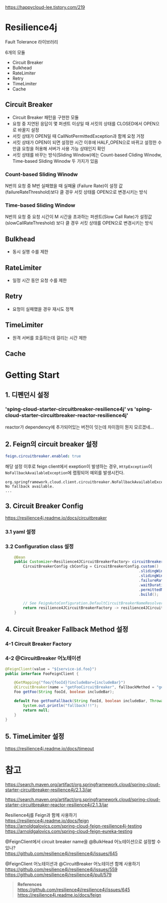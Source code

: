 https://happycloud-lee.tistory.com/219

# Resilience4j

<!-- https://logical-code.tistory.com/172 -->

Fault Tolerance 라이브러리

6개의 모듈

- Circuit Breaker
- Bulkhead
- RateLimiter
- Retry
- TimeLimiter
- Cache

## Circuit Breaker

- Circuit Breaker 패턴을 구현한 모듈
- 요청 중 지연된 응답이 몇 퍼센트 이상일 때 서킷의 상태를 CLOSED에서 OPEN으로 바꿀지 설정
- 서킷 상태가 OPEN일 때 CallNotPermittedException과 함께 요청 거정
- 서킷 상태가 OPEN이 되면 설정한 시간 이후에 HALF_OPEN으로 바뀌고 설정한 수만큼 요청을 허용해 서버가 사용 가능 상태인지 확인
- 서킷 상태를 바꾸는 방식(Sliding Window)에는 Count-based Cliding Winodw, Time-based Sliding Winodw 두 가지가 있음

### Count-based Sliding Winodw

N번의 요청 중 M번 실패했을 때 실패율 (Failure Rate)이 설정 값(failureRateThreshold)보다 클 경우 서킷 상태를 OPEN으로 변경시키는 방식

### Time-based Sliding Window

N번의 요청 중 요청 시간이 M 시간을 초과하는 퍼센트(Slow Call Rate)가 설정값(slowCallRateThreshold) 보다 클 경우 서킷 상태를 OPEN으로 변경시키는 방식

## Bulkhead

- 동시 실행 수를 제한

## RateLimiter

- 일정 시간 동안 요청 수를 제한

## Retry

- 요청이 실패했을 경우 재시도 정책

## TimeLimiter

- 원격 서버를 호출하는데 걸리는 시간 제한

## Cache

# Getting Start

## 1. 디펜던시 설정

### 'sping-cloud-starter-circuitbreaker-resilience4j' vs 'sping-cloud-starter-circuitbreaker-reactor-resilience4j'

reactor가 dependency에 추가되어있는 버전이 잇는데 차이점이 뭔지 모르겠네...

## 2. Feign의 circuit breaker 설정

```yaml
feign.circuitbreaker.enabled: true
```

해당 설정 이후로 feign client에서 exeption이 발생하는 경우, `HttpException`이 `NoFallbackAvailableException`에 랩핑되어 예외를 발생시킨다.

```shell
org.springframework.cloud.client.circuitbreaker.NoFallbackAvailableException: No fallback available.
...
```

## 3. Circuit Breaker Config

https://resilience4j.readme.io/docs/circuitbreaker

### 3.1 yaml 설정

### 3.2 Configuration class 설정

```java
    @Bean
    public Customizer<Resilience4JCircuitBreakerFactory> circuitBreakerFactoryCustomizer() {
        CircuitBreakerConfig cbConfig = CircuitBreakerConfig.custom()
                                                            .slidingWindowType(CircuitBreakerConfig.SlidingWindowType.COUNT_BASED)
                                                            .slidingWindowSize(5)
                                                            .failureRateThreshold(20.0f)
                                                            .waitDurationInOpenState(Duration.ofSeconds(5))
                                                            .permittedNumberOfCallsInHalfOpenState(5)
                                                            .build();

        // See FeignAutoConfiguration.DefaultCircuitBreakerNameResolver.resolveCircuitBreakerName() for default resolve id pattern
        return resilience4JCircuitBreakerFactory -> resilience4JCircuitBreakerFactory.configure(builder -> builder.circuitBreakerConfig(cbConfig), "FooFeignClient#getUser(String,boolean)");
    }
```

## 4. Circuit Breaker Fallback Method 설정

### 4-1 Circuit Breaker Factory

### 4-2 @CircuitBreaker 어노테이션

```java
@FeignClient(value = "${service-id.foo}")
public interface FooFeignClient {

    @GetMapping("foo/{fooId}?includeBar={includeBar}")
    @CircuitBreaker(name = "getFooCircuitBreaker", fallbackMethod = "getFooFallback")
    Foo getFoo(String fooId, boolean includeBar);

    default Foo getFooFallback(String fooId, boolean includeBar, Throwable t) {
        System.out.println("fallback!!!");
        return null;
    }
}
```

## 5. TimeLimiter 설정

https://resilience4j.readme.io/docs/timeout

# 참고

https://search.maven.org/artifact/org.springframework.cloud/spring-cloud-starter-circuitbreaker-resilience4j/2.1.3/jar

https://search.maven.org/artifact/org.springframework.cloud/spring-cloud-starter-circuitbreaker-reactor-resilience4j/2.1.3/jar

Resilience4j를 Feign과 함께 사용하기  
https://resilience4j.readme.io/docs/feign  
https://arnoldgalovics.com/spring-cloud-feign-resilience4j-testing  
https://arnoldgalovics.com/spring-cloud-feign-eureka-testing

@FeignClient에서 circuit breaker name을 @BulkHead 어노테이션으로 설정할 수 있나?  
https://github.com/resilience4j/resilience4j/issues/645

@FeignClient 어노테이션과 @CircuitBreaker 어노테이션 함께 사용하기  
https://github.com/resilience4j/resilience4j/issues/559  
https://github.com/resilience4j/resilience4j/pull/579

> **References**  
> https://github.com/resilience4j/resilience4j/issues/645  
> https://resilience4j.readme.io/docs/feign

